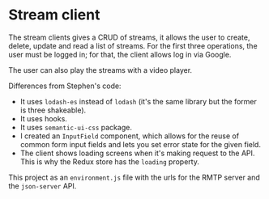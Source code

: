 # Stream client

The stream clients gives a CRUD of streams, it allows the user to
create, delete, update and read a list of streams. For the first
three operations, the user must be logged in; for that, the client
allows log in via Google.

The user can also play the streams with a video player.

Differences from Stephen's code:
* It uses `lodash-es` instead of `lodash` (it's the same library
but the former is three shakeable).
* It uses hooks.
* It uses `semantic-ui-css` package. 
* I created an `InputField` component, which allows for the
reuse of common form input fields and lets you set error state
for the given field.
* The client shows loading screens when it's making request to the API.
This is why the Redux store has the `loading` property.

This project as an `environment.js` file with the urls
for the RMTP server and the `json-server` API.
